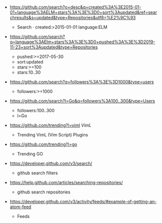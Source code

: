 - https://github.com/search?o=desc&q=created%3A%3E2015-01-01+language%3AELM+stars%3A%3E%3D0+sort%3Aupdated&ref=searchresults&s=updated&type=Repositories&utf8=%E2%9C%93
  - Search · created:>2015-01-01 language:ELM
- https://github.com/search?q=language%3AElm+stars%3A%3E%3D0+pushed%3A%3E%3D2019-11-23+sort%3Aupdated&type=Repositories
  - pushed:>=2017-05-30
  - sort:updated
  - stars:>=100
  - stars:10..30

- https://github.com/search?q=followers%3A%3E%3D1000&type=users
  - followers:>=1000
  
- https://github.com/search?l=Go&q=followers%3A100..300&type=Users
  - followers:100..300
  - l=Go
  
- https://github.com/trending?l=viml *VimL*
  - Trending VimL (Vim Script) Plugins
  
- https://github.com/trending?l=go
  - Trending GO 

- https://developer.github.com/v3/search/
  - github search filters
  
- https://help.github.com/articles/searching-repositories/
  - github search repositories 
  
- https://developer.github.com/v3/activity/feeds/#example-of-getting-an-atom-feed
  - Feeds
